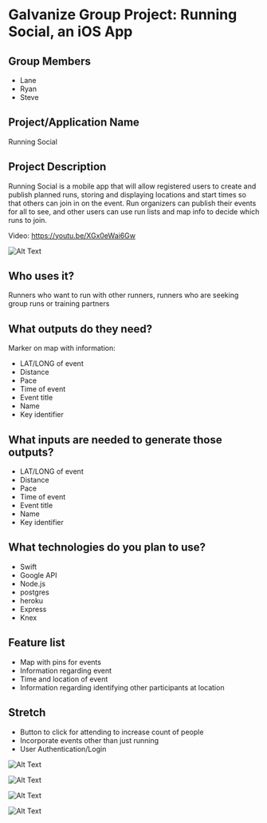 # Galvanize Group Project: Running Social, an iOS App

## Group Members
* Lane
* Ryan
* Steve

## Project/Application Name
  Running Social

## Project Description
  Running Social is a mobile app that will allow registered users to create and publish planned runs, storing and displaying locations and start times so that others can join in on the event. Run organizers can publish their events for all to see, and other users can use run lists and map info to decide which runs to join.

  Video: https://youtu.be/XGx0eWai6Gw

  ![Alt Text](https://cloud.githubusercontent.com/assets/20194482/26029386/f9d5f966-37f0-11e7-988b-70eb3f0defbc.jpg)


## Who uses it?
  Runners who want to run with other runners, runners who are seeking group runs or training partners

## What outputs do they need?
Marker on map with information:
* LAT/LONG of event
* Distance
* Pace
* Time of event
* Event title
* Name
* Key identifier

## What inputs are needed to generate those outputs?
* LAT/LONG of event
* Distance
* Pace
* Time of event
* Event title
* Name
* Key identifier

## What technologies do you plan to use?
* Swift
* Google API
* Node.js
* postgres
* heroku
* Express
* Knex

## Feature list
* Map with pins for events
* Information regarding event
* Time and location of event
* Information regarding identifying other participants at location

## Stretch
* Button to click for attending to increase count of people
* Incorporate events other than just running
* User Authentication/Login

![Alt Text](https://cloud.githubusercontent.com/assets/20194482/26029387/f9d6ddd6-37f0-11e7-9459-2806fcd7b8e7.jpg)

![Alt Text](https://cloud.githubusercontent.com/assets/20194482/26029388/f9db7e90-37f0-11e7-9543-709461ba2fea.jpg)

![Alt Text](https://cloud.githubusercontent.com/assets/20194482/26029390/f9df5236-37f0-11e7-953b-7c168fef74a2.jpg)

![Alt Text](https://cloud.githubusercontent.com/assets/20194482/26029391/f9e1e9c4-37f0-11e7-85f0-248fd4670ceb.jpg)
